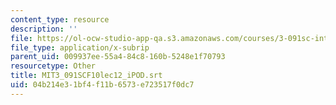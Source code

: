 ```yaml
---
content_type: resource
description: ''
file: https://ol-ocw-studio-app-qa.s3.amazonaws.com/courses/3-091sc-introduction-to-solid-state-chemistry-fall-2010/04b214e31bf4f11b6573e723517f0dc7_MIT3_091SCF10lec12_iPOD.srt
file_type: application/x-subrip
parent_uid: 009937ee-55a4-84c8-160b-5248e1f70793
resourcetype: Other
title: MIT3_091SCF10lec12_iPOD.srt
uid: 04b214e3-1bf4-f11b-6573-e723517f0dc7
---
```

